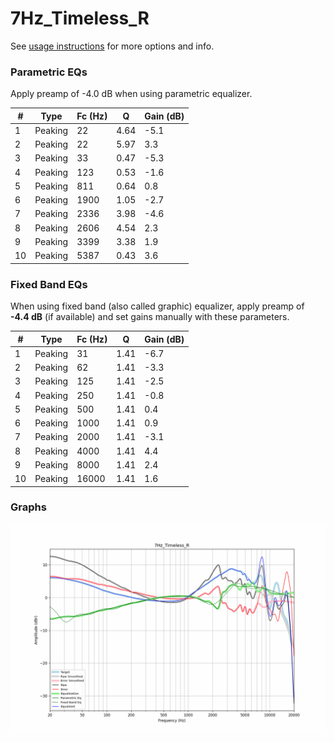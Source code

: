 # 7Hz_Timeless_R
See [usage instructions](https://github.com/jaakkopasanen/AutoEq#usage) for more options and info.

### Parametric EQs
Apply preamp of -4.0 dB when using parametric equalizer.

|   # | Type    |   Fc (Hz) |    Q |   Gain (dB) |
|-----|---------|-----------|------|-------------|
|   1 | Peaking |        22 | 4.64 |        -5.1 |
|   2 | Peaking |        22 | 5.97 |         3.3 |
|   3 | Peaking |        33 | 0.47 |        -5.3 |
|   4 | Peaking |       123 | 0.53 |        -1.6 |
|   5 | Peaking |       811 | 0.64 |         0.8 |
|   6 | Peaking |      1900 | 1.05 |        -2.7 |
|   7 | Peaking |      2336 | 3.98 |        -4.6 |
|   8 | Peaking |      2606 | 4.54 |         2.3 |
|   9 | Peaking |      3399 | 3.38 |         1.9 |
|  10 | Peaking |      5387 | 0.43 |         3.6 |

### Fixed Band EQs
When using fixed band (also called graphic) equalizer, apply preamp of **-4.4 dB** (if available) and set gains manually with these parameters.

|   # | Type    |   Fc (Hz) |    Q |   Gain (dB) |
|-----|---------|-----------|------|-------------|
|   1 | Peaking |        31 | 1.41 |        -6.7 |
|   2 | Peaking |        62 | 1.41 |        -3.3 |
|   3 | Peaking |       125 | 1.41 |        -2.5 |
|   4 | Peaking |       250 | 1.41 |        -0.8 |
|   5 | Peaking |       500 | 1.41 |         0.4 |
|   6 | Peaking |      1000 | 1.41 |         0.9 |
|   7 | Peaking |      2000 | 1.41 |        -3.1 |
|   8 | Peaking |      4000 | 1.41 |         4.4 |
|   9 | Peaking |      8000 | 1.41 |         2.4 |
|  10 | Peaking |     16000 | 1.41 |         1.6 |

### Graphs
![](./7Hz_Timeless_R.png)
